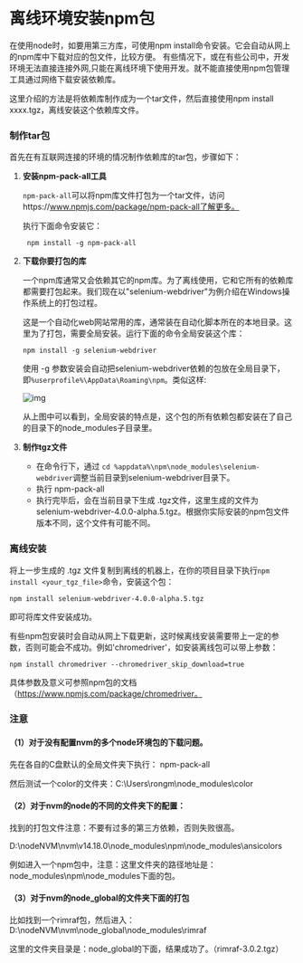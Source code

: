# 离线环境安装npm包

在使用node时，如要用第三方库，可使用npm install命令安装。它会自动从网上的npm库中下载对应的包文件，比较方便。 有些情况下，或在有些公司中，开发环境无法直接连接外网,只能在离线环境下使用开发。就不能直接使用npm包管理工具通过网络下载安装依赖库。

这里介绍的方法是将依赖库制作成为一个tar文件，然后直接使用npm install xxxx.tgz，离线安装这个依赖库文件。

### 制作tar包

首先在有互联网连接的环境的情况制作依赖库的tar包，步骤如下：

1. **安装npm-pack-all工具**

   `npm-pack-all`可以将npm库文件打包为一个tar文件，访问https://www.npmjs.com/package/npm-pack-all了解更多。

   执行下面命令安装它：

   ```
    npm install -g npm-pack-all
   ```

2. **下载你要打包的库**

   一个npm库通常又会依赖其它的npm库。为了离线使用，它和它所有的依赖库都需要打包起来。我们现在以"selenium-webdriver"为例介绍在Windows操作系统上的打包过程。

   这是一个自动化web网站常用的库，通常装在自动化脚本所在的本地目录。这里为了打包，需要全局安装。运行下面的命令全局安装这个库：

   ```
   npm install -g selenium-webdriver
   ```

   使用 -g 参数安装会自动把selenium-webdriver依赖的包放在全局目录下，即`%userprofile%\AppData\Roaming\npm`。类似这样:

   ![img](http://www.cuketest.com/zh-cn/shared/assets/npm_offline_global.png)

   从上图中可以看到，全局安装的特点是，这个包的所有依赖包都安装在了自己的目录下的node_modules子目录里。

3. **制作tgz文件**

   - 在命令行下，通过 `cd %appdata%\npm\node_modules\selenium-webdriver`调整当前目录到selenium-webdriver目录下。
   - 执行 npm-pack-all
   - 执行完毕后，会在当前目录下生成 .tgz文件，这里生成的文件为selenium-webdriver-4.0.0-alpha.5.tgz。根据你实际安装的npm包文件版本不同，这个文件有可能不同。

### 离线安装

将上一步生成的 .tgz 文件复制到离线的机器上，在你的项目目录下执行`npm install <your_tgz_file>`命令，安装这个包：

```
npm install selenium-webdriver-4.0.0-alpha.5.tgz
```

即可将库文件安装成功。

有些npm包安装时会自动从网上下载更新，这时候离线安装需要带上一定的参数，否则可能会不成功。例如'chromedriver'，如安装离线包可以带上参数：

```
npm install chromedriver --chromedriver_skip_download=true
```

具体参数及意义可参照npm包的文档（https://www.npmjs.com/package/chromedriver。







### 注意

#### （1）对于没有配置nvm的多个node环境包的下载问题。

先在各自的C盘默认的全局文件夹下执行： npm-pack-all 

然后测试一个color的文件夹：C:\Users\rongm\node_modules\color



#### （2）对于nvm的node的不同的文件夹下的配置：

找到的打包文件注意：不要有过多的第三方依赖，否则失败很高。

D:\nodeNVM\nvm\v14.18.0\node_modules\npm\node_modules\ansicolors

例如进入一个npm包中，注意：这里文件夹的路径地址是：node_modules\npm\node_modules下面的包。

#### （3）对于nvm的node_global的文件夹下面的打包

比如找到一个rimraf包，然后进入：D:\nodeNVM\nvm\node_global\node_modules\rimraf

这里的文件夹目录是：node_global的下面，结果成功了。（rimraf-3.0.2.tgz）







